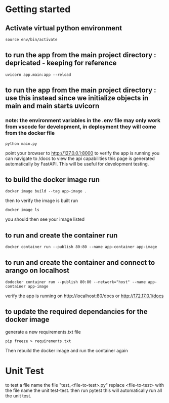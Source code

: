 # Getting started
## Activate virtual python environment 

    source env/bin/activate

## to run the app from the main project directory : depricated - keeping for reference
    uvicorn app.main:app --reload
## to run the app from the main project directory : use this instead since we initialize objects in main and main starts uvicorn
### note: the environment variables in the .env file may only work from vscode for development, in deployment they will come from the docker file
    python main.py

point your browser to http://127.0.0.1:8000 to verify the app is running
you can navigate to /docs to view the api capabilities this page is generated automatically by FastAPI. This will be useful for development testing.

## to build the docker image run
    docker image build --tag app-image .

then to verify the image is built run

    docker image ls
you should then see your image listed

## to run and create the container run
    docker container run --publish 80:80 --name app-container app-image
## to run  and create the container and connect to arango on localhost
    dodocker container run --publish 80:80 --network="host" --name app-container app-image
verify the app is running on http://localhost:80/docs or http://172.17.0.1/docs
## to update the required dependancies for the docker image
generate a new requirements.txt file 

    pip freeze > requirements.txt
Then rebuild the docker image and run the container again

# Unit Test
to test a file name the file "test_\<file-to-test>.py" replace \<file-to-test> with the file name the unit test-test. 
then run
    pytest
this will automatically run all the unit test.